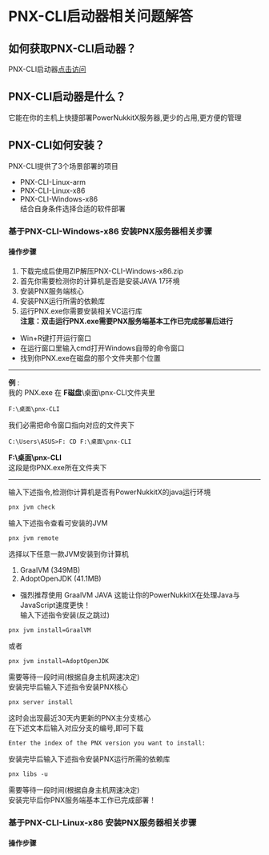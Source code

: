 # PNX-CLI启动器相关问题解答
## 如何获取PNX-CLI启动器？
PNX-CLI启动器[点击访问](https://github.com/PowerNukkitX/PNX-CLI/releases/tag/v0.0.1)
## PNX-CLI启动器是什么？
它能在你的主机上快捷部署PowerNukkitX服务器,更少的占用,更方便的管理
## PNX-CLI如何安装？
PNX-CLI提供了3个场景部署的项目
- PNX-CLI-Linux-arm
- PNX-CLI-Linux-x86
- PNX-CLI-Windows-x86\
结合自身条件选择合适的软件部署
### 基于PNX-CLI-Windows-x86 安装PNX服务器相关步骤
#### 操作步骤
1. 下载完成后使用ZIP解压PNX-CLI-Windows-x86.zip
2. 首先你需要检测你的计算机是否是安装JAVA 17环境
3. 安装PNX服务端核心
4. 安装PNX运行所需的依赖库
5. 运行PNX.exe你需要安装相关VC运行库\
**注意：双击运行PNX.exe需要PNX服务端基本工作已完成部署后进行**
- Win+R键打开运行窗口
- 在运行窗口里输入cmd打开Windows自带的命令窗口
- 找到你PNX.exe在磁盘的那个文件夹那个位置
----
**例** :\
我的 PNX.exe 在 **F磁盘**\桌面\pnx-CLI文件夹里
```
F:\桌面\pnx-CLI
```
我们必需把命令窗口指向对应的文件夹下
```
C:\Users\ASUS>F: CD F:\桌面\pnx-CLI
```
**F:\桌面\pnx-CLI**\
这段是你PNX.exe所在文件夹下

----
输入下述指令,检测你计算机是否有PowerNukkitX的java运行环境
```
pnx jvm check
```
输入下述指令查看可安装的JVM
```
pnx jvm remote
```
选择以下任意一款JVM安装到你计算机
1. GraalVM (349MB)
2. AdoptOpenJDK (41.1MB)
- 强烈推荐使用 GraalVM JAVA 这能让你的PowerNukkitX在处理Java与JavaScript速度更快！\
输入下述指令安装(反之跳过)
```
pnx jvm install=GraalVM  
```
或者
```
pnx jvm install=AdoptOpenJDK
```
需要等待一段时间(根据自身主机网速决定)\
安装完毕后输入下述指令安装PNX核心
```
pnx server install
```
这时会出现最近30天内更新的PNX主分支核心\
在下述文本后输入对应分支的编号,即可下载
```
Enter the index of the PNX version you want to install:
```
安装完毕后输入下述指令安装PNX运行所需的依赖库
```
pnx libs -u
```
需要等待一段时间(根据自身主机网速决定)\
安装完毕后你PNX服务端基本工作已完成部署！
### 基于PNX-CLI-Linux-x86 安装PNX服务器相关步骤
#### 操作步骤
